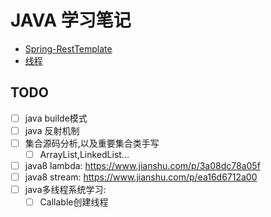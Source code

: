 # JAVA 学习笔记

- [Spring-RestTemplate](./java/sth)
- [线程](./java/thread)

## TODO

- [ ] java builde模式
- [ ] java 反射机制
- [ ] 集合源码分析,以及重要集合类手写
  - [ ] ArrayList,LinkedList...
- [ ] java8 lambda: https://www.jianshu.com/p/3a08dc78a05f
- [ ] java8 stream: https://www.jianshu.com/p/ea16d6712a00
- [ ] java多线程系统学习:
  - [ ] Callable创建线程
